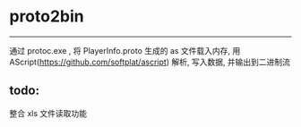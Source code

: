 # proto2bin

--------
通过 protoc.exe , 将 PlayerInfo.proto 生成的 as 文件载入内存, 用 AScript(https://github.com/softplat/ascript) 解析, 写入数据, 并输出到二进制流

todo:
--------
整合 xls 文件读取功能
